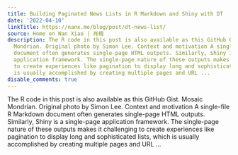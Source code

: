```yaml
---
title: Building Paginated News Lists in R Markdown and Shiny with DT
date: '2022-04-10'
linkTitle: https://nanx.me/blog/post/dt-news-list/
source: Home on Nan Xiao | 肖楠
description: The R code in this post is also available as this GitHub Gist. Mosaic
  Mondrian. Original photo by Simon Lee. Context and motivation A single-file R Markdown
  document often generates single-page HTML outputs. Similarly, Shiny is a single-page
  application framework. The single-page nature of these outputs makes it challenging
  to create experiences like pagination to display long and sophisticated lists, which
  is usually accomplished by creating multiple pages and URL ...
disable_comments: true
---
```

The R code in this post is also available as this GitHub Gist. Mosaic Mondrian. Original photo by Simon Lee. Context and motivation A single-file R Markdown document often generates single-page HTML outputs. Similarly, Shiny is a single-page application framework. The single-page nature of these outputs makes it challenging to create experiences like pagination to display long and sophisticated lists, which is usually accomplished by creating multiple pages and URL ...